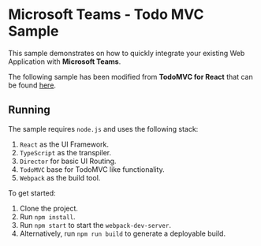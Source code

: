 # Microsoft Teams - Todo MVC Sample

This sample demonstrates on how to quickly integrate your existing Web Application with **Microsoft Teams**.

The following sample has been modified from **TodoMVC for React** that can be found [here](https://github.com/tastejs/todomvc/tree/gh-pages/examples/typescript-react).

## Running

The sample requires `node.js` and uses the following stack:

1. `React` as the UI Framework.
2. `TypeScript` as the transpiler.
3. `Director` for basic UI Routing.
4. `TodoMVC` base for TodoMVC like functionality.
5. `Webpack` as the build tool.

To get started:

1. Clone the project.
2. Run `npm install`.
3. Run `npm start` to start the `webpack-dev-server`.
4. Alternatively, run `npm run build` to generate a deployable build.